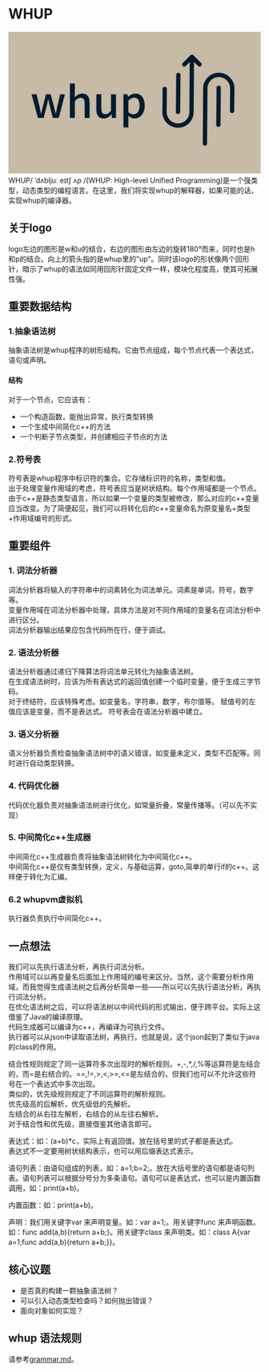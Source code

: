 # WHUP

![WHUP](logo2.png)
WHUP/ ˈdʌbljuː eɪtʃ ʌp /(WHUP: High-level Unified Programming)是一个强类型，动态类型的编程语言。在这里，我们将实现whup的解释器，如果可能的话，实现whup的编译器。  

## 关于logo

logo左边的图形是w和u的结合，右边的图形由左边的旋转180°而来，同时也是h和p的结合。向上的箭头指的是whup里的"up"。同时该logo的形状像两个回形针，暗示了whup的语法如同用回形针固定文件一样，模块化程度高，使其可拓展性强。  

## 重要数据结构

### 1.抽象语法树

抽象语法树是whup程序的树形结构。它由节点组成，每个节点代表一个表达式，语句或声明。

#### 结构

对于一个节点，它应该有：

- 一个构造函数，能抛出异常，执行类型转换
- 一个生成中间简化c++的方法
- 一个判断子节点类型，并创建相应子节点的方法

### 2.符号表

符号表是whup程序中标识符的集合。它存储标识符的名称，类型和值。  
出于处理变量作用域的考虑，符号表应当是树状结构。每个作用域都是一个节点。  
由于c++是静态类型语言，所以如果一个变量的类型被修改，那么对应的c++变量应当改变。为了简便起见，我们可以将转化后的c++变量命名为原变量名+类型+作用域编号的形式。  

## 重要组件

### 1. 词法分析器

词法分析器将输入的字符串中的词素转化为词法单元。词素是单词，符号，数字等。  
变量作用域在词法分析器中处理，具体方法是对不同作用域的变量名在词法分析中进行区分。  
词法分析器输出结果应包含代码所在行，便于调试。  

### 2. 语法分析器

语法分析器通过递归下降算法将词法单元转化为抽象语法树。  
在生成语法树时，应该为所有表达式的返回值创建一个临时变量，便于生成三字节码。  
对于终结符，应该特殊考虑。如变量名，字符串，数字，布尔值等。
赋值号的左值应该是变量，而不是表达式。
符号表会在语法分析器中建立。

### 3. 语义分析器

语义分析器负责检查抽象语法树中的语义错误，如变量未定义，类型不匹配等。同时进行自动类型转换。

### 4. 代码优化器

代码优化器负责对抽象语法树进行优化，如常量折叠，常量传播等。（可以先不实现）

### 5. 中间简化c++生成器

中间简化c++生成器负责将抽象语法树转化为中间简化c++。  
中间简化c++是仅有类型转换，定义，与基础运算，goto,简单的单行if的c++。这样便于转化为汇编。  

### 6.2 whupvm虚拟机

执行器负责执行中间简化c++。

## 一点想法  

我们可以先执行语法分析，再执行词法分析。  
作用域可以以再变量名后面加上作用域的编号来区分。当然，这个需要分析作用域，而我觉得生成语法树之后再分析简单一些——所以可以先执行语法分析，再执行词法分析。  
在优化语法树之后，可以将语法树以中间代码的形式输出，便于跨平台。实际上这借鉴了Java的编译原理。  
代码生成器可以编译为c++，再编译为可执行文件。  
执行器可以从json中读取语法树，再执行。也就是说，这个json起到了类似于java的class的作用。  

结合性规则规定了同一运算符多次出现时的解析规则。+,-,*,/,%等运算符是左结合的，而=是右结合的。==,!=,>,<,>=,<=是左结合的，但我们也可以不允许这些符号在一个表达式中多次出现。  
类似的，优先级规则规定了不同运算符的解析规则。  
优先级高的后解析，优先级低的先解析。  
左结合的从右往左解析，右结合的从左往右解析。  
对于结合性和优先级，直接借鉴其他语言即可。  

表达式：如：(a+b)*c，实际上有返回值。放在括号里的式子都是表达式。  
表达式不一定要用树状结构表示，也可以用后缀表达式表示。  

语句列表：由语句组成的列表，如：a=1;b=2;。放在大括号里的语句都是语句列表。语句列表可以根据分号分为多条语句。语句可以是表达式，也可以是内置函数调用，如：print(a+b)。  

内置函数：如：print(a+b)。  

声明：我们用关键字var 来声明变量。如：var a=1;。用关键字func 来声明函数。如：func add(a,b){return a+b;}。用关键字class 来声明类。如：class A{var a=1;func add(a,b){return a+b;}}。  

## 核心议题

- 是否真的构建一颗抽象语法树？
- 可以引入动态类型检查吗？如何抛出错误？
- 面向对象如何实现？


## whup 语法规则

请参考[grammar.md](/docs/grammar.md)。
